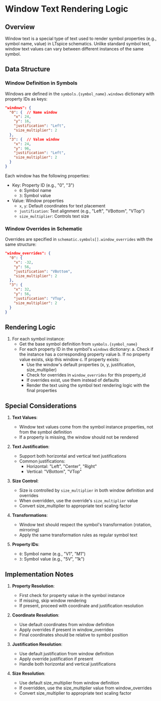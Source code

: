 # Window Text Rendering Logic

## Overview
Window text is a special type of text used to render symbol properties (e.g., symbol name, value) in LTspice schematics. Unlike standard symbol text, window text values can vary between different instances of the same symbol.

## Data Structure

### Window Definition in Symbols
Windows are defined in the `symbols.{symbol_name}.windows` dictionary with property IDs as keys:
```json
"windows": {
  "0": {  // Name window
    "x": 24,
    "y": 16,
    "justification": "Left",
    "size_multiplier": 2
  },
  "3": {  // Value window
    "x": 24,
    "y": 96,
    "justification": "Left",
    "size_multiplier": 2
  }
}
```

Each window has the following properties:
- Key: Property ID (e.g., "0", "3")
  - `0`: Symbol name
  - `3`: Symbol value
- Value: Window properties
  - `x`, `y`: Default coordinates for text placement
  - `justification`: Text alignment (e.g., "Left", "VBottom", "VTop")
  - `size_multiplier`: Controls text size

### Window Overrides in Schematic
Overrides are specified in `schematic.symbols[].window_overrides` with the same structure:
```json
"window_overrides": {
  "0": {
    "x": -32,
    "y": 56,
    "justification": "VBottom",
    "size_multiplier": 2
  },
  "3": {
    "x": 32,
    "y": 56,
    "justification": "VTop",
    "size_multiplier": 2
  }
}
```

## Rendering Logic

1. For each symbol instance:
   - Get the base symbol definition from `symbols.{symbol_name}`
   - For each property ID in the symbol's `windows` dictionary:
     a. Check if the instance has a corresponding property value
     b. If no property value exists, skip this window
     c. If property exists:
        - Use the window's default properties (x, y, justification, size_multiplier)
        - Check for overrides in `window_overrides` for this property_id
        - If overrides exist, use them instead of defaults
        - Render the text using the symbol text rendering logic with the final properties

## Special Considerations

1. **Text Values**:
   - Window text values come from the symbol instance properties, not from the symbol definition
   - If a property is missing, the window should not be rendered

2. **Text Justification**:
   - Support both horizontal and vertical text justifications
   - Common justifications:
     - Horizontal: "Left", "Center", "Right"
     - Vertical: "VBottom", "VTop"

3. **Size Control**:
   - Size is controlled by `size_multiplier` in both window definition and overrides
   - When overridden, use the override's `size_multiplier` value
   - Convert size_multiplier to appropriate text scaling factor

4. **Transformations**:
   - Window text should respect the symbol's transformation (rotation, mirroring)
   - Apply the same transformation rules as regular symbol text

5. **Property IDs**:
   - `0`: Symbol name (e.g., "V1", "M1")
   - `3`: Symbol value (e.g., "5V", "1k")

## Implementation Notes

1. **Property Resolution**:
   - First check for property value in the symbol instance
   - If missing, skip window rendering
   - If present, proceed with coordinate and justification resolution

2. **Coordinate Resolution**:
   - Use default coordinates from window definition
   - Apply overrides if present in window_overrides
   - Final coordinates should be relative to symbol position

3. **Justification Resolution**:
   - Use default justification from window definition
   - Apply override justification if present
   - Handle both horizontal and vertical justifications

4. **Size Resolution**:
   - Use default size_multiplier from window definition
   - If overridden, use the size_multiplier value from window_overrides
   - Convert size_multiplier to appropriate text scaling factor 